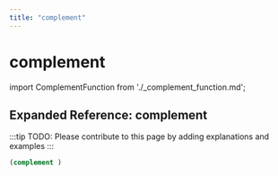 ```yaml
---
title: "complement"
---
```


# complement

import ComplementFunction from './_complement_function.md';

<ComplementFunction />

## Expanded Reference: complement

:::tip
TODO: Please contribute to this page by adding explanations and examples
:::

```lisp
(complement )
```
